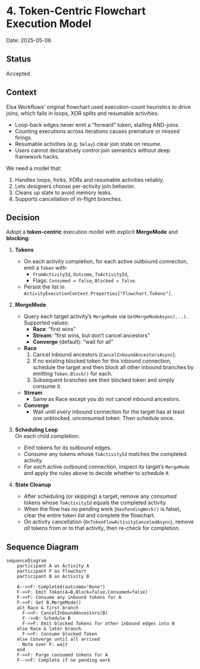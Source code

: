# 4. Token-Centric Flowchart Execution Model

Date: 2025-05-06

## Status

Accepted

## Context

Elsa Workflows’ original flowchart used execution-count heuristics to drive joins, which fails in loops, XOR splits and resumable activities:

- Loop-back edges never emit a “forward” token, stalling AND-joins.
- Counting executions across iterations causes premature or missed firings.
- Resumable activities (e.g. `Delay`) clear join state on resume.
- Users cannot declaratively control join semantics without deep framework hacks.

We need a model that:

1. Handles loops, forks, XORs and resumable activities reliably.
2. Lets designers choose per-activity join behavior.
3. Cleans up state to avoid memory leaks.
4. Supports cancellation of in-flight branches.

## Decision

Adopt a **token-centric** execution model with explicit **MergeMode** and **blocking**:

1. **Tokens**
   - On each activity completion, for each active outbound connection, emit a `Token` with:
      - `FromActivityId`, `Outcome`, `ToActivityId`,
      - Flags: `Consumed = false`, `Blocked = false`.
   - Persist the list in `ActivityExecutionContext.Properties["Flowchart.Tokens"]`.

2. **MergeMode**
   - Query each target activity’s `MergeMode` via `GetMergeModeAsync(...)`. Supported values:
      - **Race**: “first wins”
      - **Stream**: “first wins, but don’t cancel ancestors”
      - **Converge** (default): “wait for all”
   - **Race**
      1. Cancel inbound ancestors (`CancelInboundAncestorsAsync`).
      2. If no existing blocked token for this inbound connection, schedule the target and then block all other inbound branches by emitting `Token.Block()` for each.
      3. Subsequent branches see their blocked token and simply consume it.
   - **Stream**
      - Same as Race except you do _not_ cancel inbound ancestors.
   - **Converge**
      - Wait until _every_ inbound connection for the target has at least one unblocked, unconsumed token. Then schedule once.

3. **Scheduling Loop**  
   On each child completion:
   - _Emit_ tokens for its outbound edges.
   - _Consume_ any tokens whose `ToActivityId` matches the completed activity.
   - _For each_ active outbound connection, inspect its target’s `MergeMode` and apply the rules above to decide whether to schedule it.

4. **State Cleanup**
   - After scheduling (or skipping) a target, remove any _consumed_ tokens whose `ToActivityId` equals the completed activity.
   - When the flow has no pending work (`HasPendingWork()` is false), clear the entire token list and complete the flowchart.
   - On activity cancellation (`OnTokenFlowActivityCanceledAsync`), remove _all_ tokens from or to that activity, then re-check for completion.

## Sequence Diagram

```mermaid
sequenceDiagram
    participant A as Activity A
    participant F as Flowchart
    participant B as Activity B

    A-->>F: Completed(outcome="Done")
    F->>F: Emit Token(A→B,Block=false,Consumed=false)
    F->>F: Consume any inbound tokens for A
    F->>F: Get B.MergeMode()
    alt Race & first branch
      F->>F: CancelInboundAncestors(B)
      F-->>B: Schedule B
      F->>F: Emit blocked Tokens for other inbound edges into B
    else Race & later branch
      F->>F: Consume blocked Token
    else Converge until all arrived
      Note over F: wait
    end
    F->>F: Purge consumed tokens for A
    F-->>F: Complete if no pending work
```